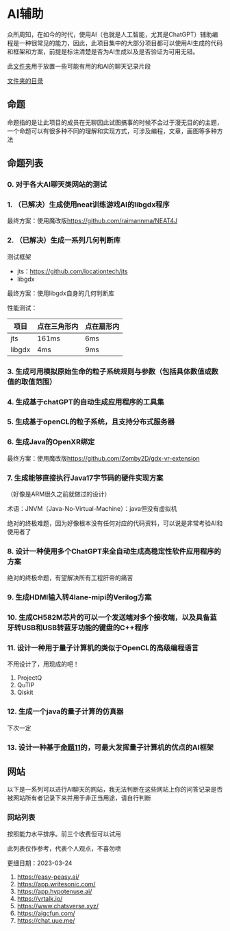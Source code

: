 # AI辅助

众所周知，在如今的时代，使用AI（也就是人工智能，尤其是ChatGPT）辅助编程是一种很常见的能力，因此，此项目集中的大部分项目都可以使用AI生成的代码和框架和方案，前提是标注清楚是否为AI生成以及是否验证为可用无错。

此[文件夹](data)用于放置一些可能有用的和AI的聊天记录片段

[文件夹的目录](data/index.md)

## 命题

命题指的是让此项目的成员在无聊因此试图搞事的时候不会过于漫无目的的主题，一个命题可以有很多种不同的理解和实现方式，可涉及编程，文章，画图等多种方法

## 命题列表

### 0. 对于各大AI聊天类网站的测试

### 1. （已解决）生成使用neat训练游戏AI的libgdx程序

最终方案：使用魔改版<https://github.com/raimannma/NEAT4J>

### 2. （已解决）生成一系列几何判断库

测试框架

- jts：<https://github.com/locationtech/jts>
- libgdx

最终方案：使用libgdx自身的几何判断库

性能测试：

|项目|点在三角形内|点在扇形内|
|---|---|---|
|jts|161ms|6ms|
|libgdx|4ms|9ms|

### 3. 生成可用模拟原始生命的粒子系统规则与参数（包括具体数值或数值的取值范围）

### 4. 生成基于chatGPT的自动生成应用程序的工具集

### 5. 生成基于openCL的粒子系统，且支持分布式服务器

### 6. 生成Java的OpenXR绑定

最终方案：使用魔改版<https://github.com/Zomby2D/gdx-vr-extension>

### 7. 生成能够直接执行Java17字节码的硬件实现方案

（好像是ARM很久之前就做过的设计）

术语：JNVM（Java-No-Virtual-Machine）：java但没有虚拟机

绝对的终极难题，因为好像根本没有任何对应的代码资料，可以说是非常考验AI和使用者了

### 8. 设计一种使用多个ChatGPT来全自动生成高稳定性软件应用程序的方案

绝对的终极命题，有望解决所有工程肝帝的痛苦

### 9. 生成HDMI输入转4lane-mipi的Verilog方案

### 10. 生成CH582M芯片的可以一个发送端对多个接收端，以及具备蓝牙转USB和USB转蓝牙功能的键盘的C++程序

### 11. 设计一种用于量子计算机的类似于OpenCL的高级编程语言

不用设计了，用现成的吧！

1. ProjectQ
2. QuTIP
3. Qiskit

### 12. 生成一个java的量子计算的仿真器

下次一定

### 13. 设计一种基于[命题11](#11-设计一种用于量子计算机的类似于opencl的高级编程语言)的，可最大发挥量子计算机的优点的AI框架

## 网站

以下是一系列可以进行AI聊天的网站，我无法判断在这些网站上你的问答记录是否被网站所有者记录下来并用于非正当用途，请自行判断

### 网站列表

按照能力水平排序。前三个收费但可以试用

此列表仅作参考，代表个人观点，不喜勿喷

更细日期：2023-03-24

1. <https://easy-peasy.ai/>
2. <https://app.writesonic.com/>
3. <https://app.hypotenuse.ai/>
4. <https://vrtalk.io/>
5. <https://www.chatsverse.xyz/>
6. <https://aigcfun.com/>
7. <https://chat.uue.me/>
